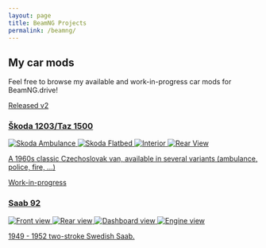```yaml
---
layout: page
title: BeamNG Projects
permalink: /beamng/
---
```


<div class="projects-grid">
  <div class="main-intro">
    <h2>My car mods</h2>
    <p>Feel free to browse my available and work-in-progress car mods for BeamNG.drive!</p>
  </div>

  <a class="project-card" href="{{ site.baseurl }}/BNG/S1203/">
    <div class="status released">Released v2</div>
    <h3>Škoda 1203/Taz 1500</h3>
    <div class="car-gallery">
        <img src="{{ site.baseurl }}/BNG/pics/S1203_ambo.png" alt="Skoda Ambulance">
        <img src="{{ site.baseurl }}/BNG/pics/S1203_flatbed.png" alt="Skoda Flatbed">
        <img src="{{ site.baseurl }}/BNG/pics/S1203_interior.png" alt="Interior">
        <img src="{{ site.baseurl }}/BNG/pics/S1203_rear.png" alt="Rear View">
    </div>
    <p>A 1960s classic Czechoslovak van, available in several variants (ambulance, police, fire, ...)</p>
  </a>

  <a class="project-card" href="/your-second-project-link">
    <div class="status wip">Work-in-progress</div>
    <h3>Saab 92</h3>
    <div class="car-gallery">
        <img src="{{ site.baseurl }}/BNG/pics/Saab92_1.png" alt="Front view">
        <img src="{{ site.baseurl }}/BNG/pics/Saab92_2.png" alt="Rear view">
        <img src="{{ site.baseurl }}/BNG/pics/Saab92_3.png" alt="Dashboard view">
        <img src="{{ site.baseurl }}/BNG/pics/Saab92_4.png" alt="Engine view">
    </div>
    <p>1949 - 1952 two-stroke Swedish Saab.</p>
  </a>

  <!-- More cards -->
</div>
